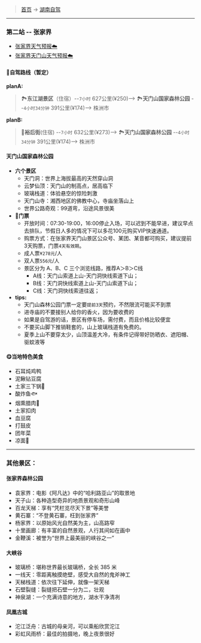 >  [首页](../../README.md) -> [湖南自驾](../.md)

---

### 第二站 -- 张家界

* [张家界天气预报☁️](https://waptianqi.2345.com/hunanlvyou/jingdianzjj/)
* [张家界天门山天气预报☁️](https://waptianqi.2345.com/hunanlvyou/jingdianzjjtms/)

#### 🚙自驾路线（暂定）
**planA:**
>  🏞️**东江湖景区**（住宿）--`7小时` 627公里(¥250)--> 🏞️**天门山国家森林公园** --`4小时34分钟` 391公里(¥174)--> 株洲市

**planB:**
>  🍲**裕后街**(住宿) --`7小时` 632公里(¥273)--> 🏞️**天门山国家森林公园** --`4小时34分钟` 391公里(¥174)--> 株洲市

#### 天门山国家森林公园
* **六个景区**
    + 天门洞：世界上海拔最高的天然穿山洞
    + 云梦仙顶：天门山的制高点，居高临下
    + 玻璃栈道：体验悬空的惊险刺激
    + 天门山寺：湘西地区的佛教中心，寺庙坐落山上
    + 世界公路奇观：99道弯，沿途风景很美
* **🎫门票**
    + 开放时间：07:30-19:00，16:00停止入场，可以迟到不能早进，建议早点去排队，节假日人多的情况下可以多花100元购买VIP快速通道。
    + 购票方式：在张家界天门山景区公众号、某团、某音都可购买，建议提前3天购票，门票`4天有效期`。
    + 成人票`¥278元`/人
    + 双人票`556元`/人
    + 景区分为 A、B、C 三个浏览线路，推荐A＞B＞C线
        - A线：天门山索道上山-天门洞快线索道下山；
        - B线：天门洞快线索道上山-天门山索道下山；
        - C线：天门洞快线索道往返；
* **tips:**
    + 天门山森林公园门票一定要`提前3天`预约，不然限流可能买不到票
    + 进寺庙的不要接别人给你的香火，因为要收费的
    + 如果是自驾游的话，景区有停车场，需付费，而且价格比较便宜
    + 不要买山脚下推销鞋套的，山上玻璃栈道有免费的。
    * 夏季上山不要穿太少，山顶温差大冷，有条件记得带好防晒衣、遮阳帽、驱蚊液等
        

#### 😋当地特色美食
* 石耳炖鸡鸭
* 泥鳅钻豆腐
* 土家三下锅🥘
* 酸炸鱼🐟
* 烟熏腊肉🥩
* 土家扣肉
* 血豆腐
* 打鼓皮
* 团年菜
* 凉面🍝

--- 

### 其他景区：

#### 张家界森林公园
* 袁家界：电影《阿凡达》中的“哈利路亚山”的取景地
* 天子山：各种造型奇异的地质景观和奇形山峰
* 百龙天梯：享有“凭栏览尽天下景”等美誉
* 黄石寨：“不登黄石寨，枉到张家界”
* 杨家界：以原始风光自然美为主，山高路窄
* 十里画廊：有丰富的自然景观，人行其间如在画中
* 金鞭溪：被誉为“世界上最美丽的峡谷之一”
    
#### 大峡谷
* 玻璃桥：堪称世界最长玻璃桥，全长 385 米
* 一线天：零距离触摸绝壁，感受大自然的鬼斧神工
* 天梯栈道：依次往下延伸，就像一架天梯
* 石壁裂缝：裂缝把石壁一分为二，壮观
* 神泉湖：一个充满诗意的地方，湖水干净清冽

#### 凤凰古城
* 沱江泛舟：古城的母亲河，可以乘船欣赏沱江
* 彩虹风雨桥：最佳的拍摄地，晚上夜景很好

